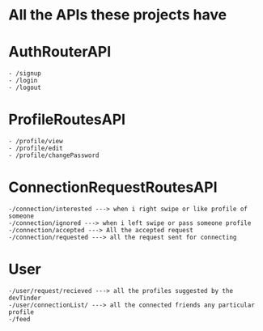 # All the APIs these projects have

# AuthRouterAPI
    - /signup
    - /login
    - /logout
# ProfileRoutesAPI
    - /profile/view
    - /profile/edit
    - /profile/changePassword
# ConnectionRequestRoutesAPI
    -/connection/interested ---> when i right swipe or like profile of someone
    -/connection/ignored ---> when i left swipe or pass someone profile
    -/connection/accepted ---> All the accepted request
    -/connection/requested ---> all the request sent for connecting

# User
    -/user/request/recieved ---> all the profiles suggested by the devTinder
    -/user/connectionList/ ---> all the connected friends any particular profile
    -/feed